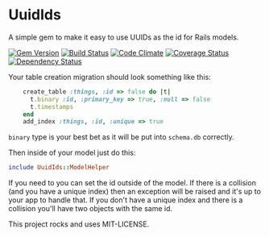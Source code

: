 # UuidIds

A simple gem to make it easy to use UUIDs as the id for Rails models.

[![Gem Version](https://badge.fury.io/rb/uuid_ids.png)](http://badge.fury.io/rb/uuid_ids)
[![Build Status](https://travis-ci.org/jagthedrummer/uuid_ids.png?branch=master)](https://travis-ci.org/jagthedrummer/uuid_ids)
[![Code Climate](https://codeclimate.com/repos/52f684c36956805406004b17/badges/37683575ddd226aa335e/gpa.png)](https://codeclimate.com/repos/52f684c36956805406004b17/feed)
[![Coverage Status](https://coveralls.io/repos/jagthedrummer/uuid_ids/badge.png)](https://coveralls.io/r/jagthedrummer/uuid_ids)
[![Dependency Status](https://gemnasium.com/jagthedrummer/uuid_ids.png)](https://gemnasium.com/jagthedrummer/uuid_ids)



Your table creation migration should look something like this:

```ruby
    create_table :things, :id => false do |t|
      t.binary :id, :primary_key => true, :null => false
      t.timestamps
    end
    add_index :things, :id, :unique => true
```

`binary` type is your best bet as it will be put into `schema.db`
correctly.

Then inside of your model just do this:

```ruby
include UuidIds::ModelHelper
```

If you need to you can set the id outside of the model.  If there is a
collision (and you have a unique index) then an exception will be raised 
and it's up to your app to handle that.  If you don't have a unique
index and there is a collision you'll have two objects with the same id.

This project rocks and uses MIT-LICENSE.
